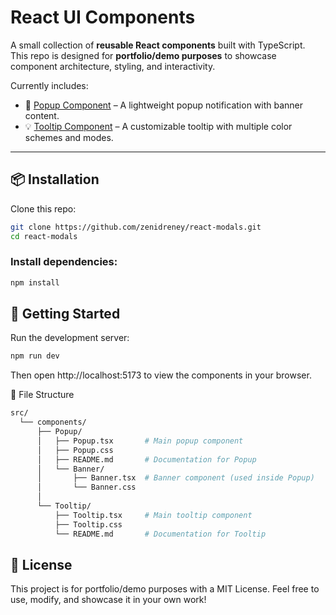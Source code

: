 # React UI Components

A small collection of **reusable React components** built with TypeScript.  
This repo is designed for **portfolio/demo purposes** to showcase component architecture, styling, and interactivity.  

Currently includes:

- 🎉 [Popup Component](./src/components/Popup/README.md) – A lightweight popup notification with banner content.  
- 💡 [Tooltip Component](./src/components/Tooltip/README.md) – A customizable tooltip with multiple color schemes and modes.  

---

## 📦 Installation

Clone this repo:

```bash
git clone https://github.com/zenidreney/react-modals.git
cd react-modals
```
### Install dependencies:

```bash
npm install
```
## 🚀 Getting Started

Run the development server:

```bash
npm run dev
```
Then open http://localhost:5173
 to view the components in your browser.

📂 File Structure
```bash
src/
  └── components/
      ├── Popup/
      │   ├── Popup.tsx       # Main popup component
      │   ├── Popup.css
      │   ├── README.md       # Documentation for Popup
      │   └── Banner/
      │       ├── Banner.tsx  # Banner component (used inside Popup)
      │       └── Banner.css
      │
      └── Tooltip/
          ├── Tooltip.tsx     # Main tooltip component
          ├── Tooltip.css
          └── README.md       # Documentation for Tooltip
```
## 📝 License
This project is for portfolio/demo purposes with a MIT License.
Feel free to use, modify, and showcase it in your own work!
